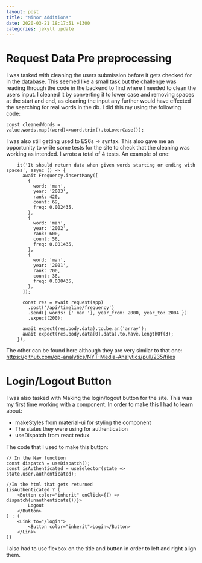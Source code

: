 ```yaml
---
layout: post
title: "Minor Additions"
date: 2020-03-21 18:17:51 +1300
categories: jekyll update
---
```


# Request Data Pre preprocessing

I was tasked with cleaning the users submission before it gets checked for in the database. This seemed like a small task but the challenge was reading through the code in the backend to find where I needed to clean the users input. I cleaned it by converting it to lower case and removing spaces at the start and end, as cleaning the input any further would have effected the searching for real words in the db. I did this my using the following code:

```
const cleanedWords = value.words.map((word)=>word.trim().toLowerCase());
```

I was also still getting used to ES6s => syntax. This also gave me an opportunity to write some tests for the site to check that the cleaning was working as intended. I wrote a total of 4 tests. An example of one:

```
    it('It should return data when given words starting or ending with spaces', async () => {
      await Frequency.insertMany([
        {
          word: 'man',
          year: '2003',
          rank: 420,
          count: 69,
          freq: 0.002435,
        },
        {
          word: 'man',
          year: '2002',
          rank: 600,
          count: 56,
          freq: 0.001435,
        },
        {
          word: 'man',
          year: '2001',
          rank: 700,
          count: 38,
          freq: 0.000435,
        },
      ]);

      const res = await request(app)
        .post('/api/timeline/frequency')
        .send({ words: [' man '], year_from: 2000, year_to: 2004 })
        .expect(200);

      await expect(res.body.data).to.be.an('array');
      await expect(res.body.data[0].data).to.have.lengthOf(3);
    });
```

The other can be found here although they are very similar to that one: https://github.com/op-analytics/NYT-Media-Analytics/pull/235/files


# Login/Logout Button

I was also tasked with Making the login/logout button for the site. This was my first time working with a component. In order to make this I had to learn about:

- makeStyles from material-ui for styling the component
- The states they were using for authentication
- useDispatch from react redux

The code that I used to make this button:

```
// In the Nav function
const dispatch = useDispatch();
const isAuthenticated = useSelector(state => state.user.authenticated);
```

```
//In the html that gets returned
{isAuthenticated ? (
    <Button color="inherit" onClick={() => dispatch(unauthenticate())}>
        Logout
    </Button>
) : (
    <Link to="/login">
        <Button color="inherit">Login</Button>
    </Link>
)}
```
I also had to use flexbox on the title and button in order to left and right align them.